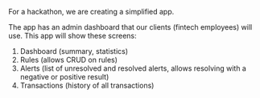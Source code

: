 For a hackathon, we are creating a simplified app.

The app has an admin dashboard that our clients (fintech employees) will use. This app will show these screens:

1. Dashboard (summary, statistics)
2. Rules (allows CRUD on rules)
3. Alerts (list of unresolved and resolved alerts, allows resolving with a negative or positive result)
4. Transactions (history of all transactions)